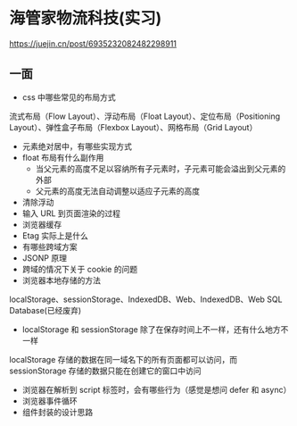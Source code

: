 # 海管家物流科技(实习)

https://juejin.cn/post/6935232082482298911

## 一面

- css 中哪些常见的布局方式

流式布局（Flow Layout）、浮动布局（Float Layout）、定位布局（Positioning Layout）、弹性盒子布局（Flexbox Layout）、网格布局（Grid Layout）

- 元素绝对居中，有哪些实现方式
- float 布局有什么副作用
  - 当父元素的高度不足以容纳所有子元素时，子元素可能会溢出到父元素的外部
  - 父元素的高度无法自动调整以适应子元素的高度
- 清除浮动
- 输入 URL 到页面渲染的过程
- 浏览器缓存
- Etag 实际上是什么
- 有哪些跨域方案
- JSONP 原理
- 跨域的情况下关于 cookie 的问题
- 浏览器本地存储的方法

localStorage、sessionStorage、IndexedDB、Web、IndexedDB、Web SQL Database(已经废弃)

- localStorage 和 sessionStorage 除了在保存时间上不一样，还有什么地方不一样

localStorage 存储的数据在同一域名下的所有页面都可以访问，而 sessionStorage 存储的数据只能在创建它的窗口中访问

- 浏览器在解析到 script 标签时，会有哪些行为（感觉是想问 defer 和 async）
- 浏览器事件循环
- 组件封装的设计思路
